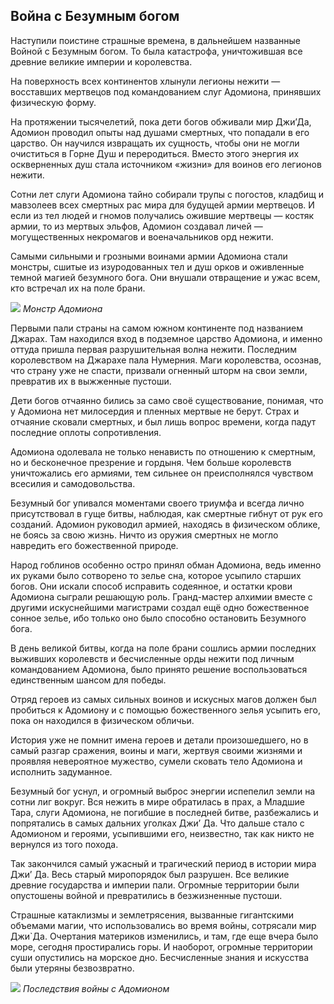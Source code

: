 ## Война с Безумным богом

Наступили поистине страшные времена, в дальнейшем названные Войной с Безумным богом. То была катастрофа, уничтожившая все древние великие империи и королевства.

На поверхность всех континентов хлынули легионы нежити — восставших мертвецов под командованием слуг Адомиона, принявших физическую форму.

На протяжении тысячелетий, пока дети богов обживали мир Джи’Да, Адомион проводил опыты над душами смертных, что попадали в его царство. Он научился извращать их сущность, чтобы они не могли очиститься в Горне Душ и переродиться. Вместо этого энергия их оскверненных душ стала источником «жизни» для воинов его легионов нежити.

Сотни лет слуги Адомиона тайно собирали трупы с погостов, кладбищ и мавзолеев всех смертных рас мира для будущей армии мертвецов. И если из тел людей и гномов получались ожившие мертвецы — костяк армии, то из мертвых эльфов, Адомион создавал личей — могущественных некромагов и военачальников орд нежити.

Самыми сильными и грозными воинами армии Адомиона стали монстры, сшитые из изуродованных тел и душ орков и оживленные темной магией безумного бога. Они внушали отвращение и ужас всем, кто встречал их на поле брани.

![](monstr.2x.png)
*Монстр Адомиона*

Первыми пали страны на самом южном континенте под названием Джарах. Там находился вход в подземное царство Адомиона, и именно оттуда пришла первая разрушительная волна нежити. Последним королевством на Джарахе пала Нумерния. Маги королевства, осознав, что страну уже не спасти, призвали огненный шторм на свои земли, превратив их в выжженные пустоши.

Дети богов отчаянно бились за само своё существование, понимая, что у Адомиона нет милосердия и пленных мертвые не берут. Страх и отчаяние сковали смертных, и был лишь вопрос времени, когда падут последние оплоты сопротивления.

Адомиона одолевала не только ненависть по отношению к смертным, но и бесконечное презрение и гордыня. Чем больше королевств уничтожались его армиями, тем сильнее он преисполнялся чувством всесилия и самодовольства.

Безумный бог упивался моментами своего триумфа и всегда лично присутствовал в гуще битвы, наблюдая, как смертные гибнут от рук его созданий. Адомион руководил армией, находясь в физическом облике, не боясь за свою жизнь. Ничто из оружия смертных не могло навредить его божественной природе.

Народ гоблинов особенно остро принял обман Адомиона, ведь именно их руками было сотворено то зелье сна, которое усыпило старших богов. Они искали способ исправить содеянное, и остатки крови Адомиона сыграли решающую роль. Гранд-мастер алхимии вместе с другими искуснейшими магистрами создал ещё одно божественное сонное зелье, ибо только оно было способно остановить Безумного бога.

В день великой битвы, когда на поле брани сошлись армии последних выживших королевств и бесчисленные орды нежити под личным командованием Адомиона, было принято решение воспользоваться единственным шансом для победы.

Отряд героев из самых сильных воинов и искусных магов должен был пробиться к Адомиону и с помощью божественного зелья усыпить его, пока он находился в физическом обличьи.

История уже не помнит имена героев и детали произошедшего, но в самый разгар сражения, воины и маги, жертвуя своими жизнями и проявляя невероятное мужество, сумели сковать тело Адомиона и исполнить задуманное.

Безумный бог уснул, и огромный выброс энергии испепелил земли на сотни лиг вокруг. Вся нежить в мире обратилась в прах, а Младшие Тара, слуги Адомиона, не погибшие в последней битве, разбежались и попрятались в самых дальних уголках Джи’ Да. Что дальше стало с Адомионом и героями, усыпившими его, неизвестно, так как никто не вернулся из того похода.

Так закончился самый ужасный и трагический период в истории мира Джи’ Да. Весь старый миропорядок был разрушен. Все великие древние государства и империи пали. Огромные территории были опустошены войной и превратились в безжизненные пустоши.

Страшные катаклизмы и землетрясения, вызванные гигантскими объемами магии, что использовались во время войны, сотрясали мир Джи`Да. Очертания материков изменились, и там, где еще вчера было море, сегодня простирались горы. И наоборот, огромные территории суши опустились на морское дно. Бесчисленные знания и искусства были утеряны безвозвратно.

![](endgoldenage.2x.png)
*Последствия войны с Адомионом*